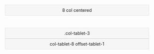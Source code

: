 <!-- Pattern html here -->
<div class="container">
  <div class="row">
    <div class="col-8 offset-2">8 col centered</div>
  </div>
</div>

<div class="container">
  <div class="row">
    <div class="col-tablet-3">.col-tablet-3</div>
    <div class="col-tablet-8 offset-tablet-1">col-tablet-8 offset-tablet-1</div>
  </div>

  <style>
    div {
      padding: 10px;
    }
    [class^='col'] {
      padding: 8px 4px;
      text-align: center;
      background-color: rgba(39, 41, 43, 0.03);
      border: 1px solid rgba(39, 41, 43, 0.1);
    }
  </style>
</div>
